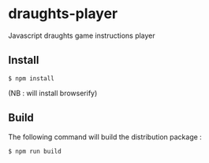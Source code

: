 draughts-player
===============

Javascript draughts game instructions player

## Install

`$ npm install`

(NB : will install browserify)

## Build

The following command will build the distribution package :

`$ npm run build`


